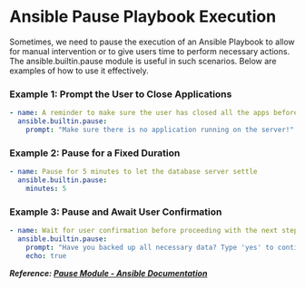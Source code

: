 # Ansible Pause Playbook Execution

Sometimes, we need to pause the execution of an Ansible Playbook to allow for manual intervention or to give users time to perform necessary actions. The ansible.builtin.pause module is useful in such scenarios. Below are examples of how to use it effectively.

### Example 1: Prompt the User to Close Applications

```yaml
- name: A reminder to make sure the user has closed all the apps before continuing
  ansible.builtin.pause:
    prompt: "Make sure there is no application running on the server!"
```

### Example 2: Pause for a Fixed Duration

```yaml
- name: Pause for 5 minutes to let the database server settle
  ansible.builtin.pause:
    minutes: 5
```

### Example 3: Pause and Await User Confirmation

```yaml
- name: Wait for user confirmation before proceeding with the next step
  ansible.builtin.pause:
    prompt: "Have you backed up all necessary data? Type 'yes' to continue."
    echo: true
```

**_Reference: [Pause Module - Ansible Documentation](https://docs.ansible.com/ansible/latest/collections/ansible/builtin/pause_module.html)_**
